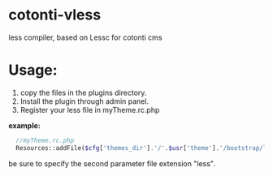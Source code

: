 # cotonti-vless
less compiler, based on Lessc for cotonti cms

# Usage:

1. copy the files in the plugins directory.
2. Install the plugin through admin panel.
3. Register your less file in myTheme.rc.php 

**example:**
```php 
  //myTheme.rc.php 
  Resources::addFile($cfg['themes_dir'].'/'.$usr['theme'].'/bootstrap/less/bootstrap.less', 'less'); 
```
  be sure to specify the second parameter file extension "less".

